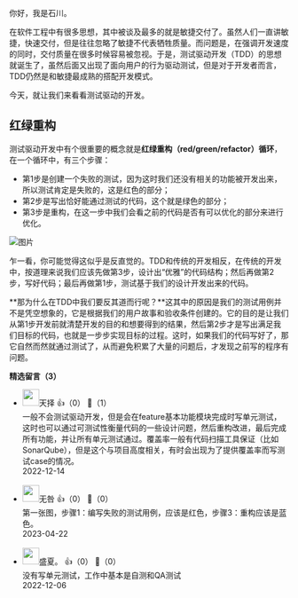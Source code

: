 你好，我是石川。

在软件工程中有很多思想，其中被谈及最多的就是敏捷交付了。虽然人们一直讲敏捷，快速交付，但是往往忽略了敏捷不代表牺牲质量。而问题是，在强调开发速度的同时，交付质量在很多时候容易被忽视。于是，测试驱动开发（TDD）的思想就诞生了，虽然后面又出现了面向用户的行为驱动测试，但是对于开发者而言，TDD仍然是和敏捷最成熟的搭配开发模式。

今天，就让我们来看看测试驱动的开发。

## **红绿重构**

测试驱动开发中有个很重要的概念就是**红绿重构（red/green/refactor）循环**，在一个循环中，有三个步骤：

- 第1步是创建一个失败的测试，因为这时我们还没有相关的功能被开发出来，所以测试肯定是失败的，这是红色的部分；
- 第2步是写出恰好能通过测试的代码，这个就是绿色的部分；
- 第3步是重构，在这一步中我们会看之前的代码是否有可以优化的部分来进行优化。

![图片](https://static001.geekbang.org/resource/image/38/1a/3866f220497b7fd3yy195645f47c7b1a.jpeg?wh=1920x1080)

乍一看，你可能觉得这似乎是反直觉的。TDD和传统的开发相反，在传统的开发中，按道理来说我们应该先做第3步，设计出“优雅”的代码结构；然后再做第2步，写好代码；最后再做第1步，测试基于我们的设计开发出来的代码。

**那为什么在TDD中我们要反其道而行呢？**这其中的原因是我们的测试用例并不是凭空想象的，它是根据我们的用户故事和验收条件创建的。它的目的是让我们从第1步开发前就清楚开发的目的和想要得到的结果，然后第2步才是写出满足我们目标的代码，也就是一步步实现目标的过程。这时，如果我们的代码写好了，那它自然而然就通过测试了，从而避免积累了大量的问题后，才发现之前写的程序有问题。
<div><strong>精选留言（3）</strong></div><ul>
<li><img src="https://static001.geekbang.org/account/avatar/00/21/10/5e/42f4faf7.jpg" width="30px"><span>天择</span> 👍（0） 💬（1）<div>一般不会测试驱动开发，但是会在feature基本功能模块完成时写单元测试，这时也可以通过可测试性衡量代码的一些设计问题，然后重构改进，最后完成所有功能，并让所有单元测试通过。覆盖率一般有代码扫描工具保证（比如SonarQube），但是这个与项目高度相关，有时会出现为了提供覆盖率而写测试case的情况。</div>2022-12-14</li><br/><li><img src="https://static001.geekbang.org/account/avatar/00/16/91/d0/35bc62b1.jpg" width="30px"><span>无咎</span> 👍（0） 💬（0）<div>第一张图，步骤1：编写失败的测试用例，应该是红色，步骤3：重构应该是蓝色。</div>2023-04-22</li><br/><li><img src="https://static001.geekbang.org/account/avatar/00/17/45/25/02e3a241.jpg" width="30px"><span>盛夏。</span> 👍（0） 💬（0）<div>没有写单元测试，工作中基本是自测和QA测试</div>2022-12-06</li><br/>
</ul>